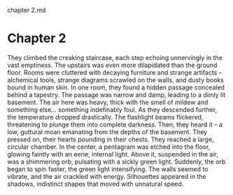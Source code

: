 chapter 2.md


# Chapter 2

They climbed the creaking staircase, each step echoing unnervingly in the vast emptiness. The upstairs was even more dilapidated than the ground floor. Rooms were cluttered with decaying furniture and strange artifacts – alchemical tools, strange diagrams scrawled on the walls, and dusty books bound in human skin.
In one room, they found a hidden passage concealed behind a tapestry. The passage was narrow and damp, leading to a dimly lit basement. The air here was heavy, thick with the smell of mildew and something else… something indefinably foul.
As they descended further, the temperature dropped drastically. The flashlight beams flickered, threatening to plunge them into complete darkness. Then, they heard it – a low, guttural moan emanating from the depths of the basement.
They pressed on, their hearts pounding in their chests. They reached a large, circular chamber. In the center, a pentagram was etched into the floor, glowing faintly with an eerie, internal light. Above it, suspended in the air, was a shimmering orb, pulsating with a sickly green light.
Suddenly, the orb began to spin faster, the green light intensifying. The walls seemed to vibrate, and the air crackled with energy. Silhouettes appeared in the shadows, indistinct shapes that moved with unnatural speed.